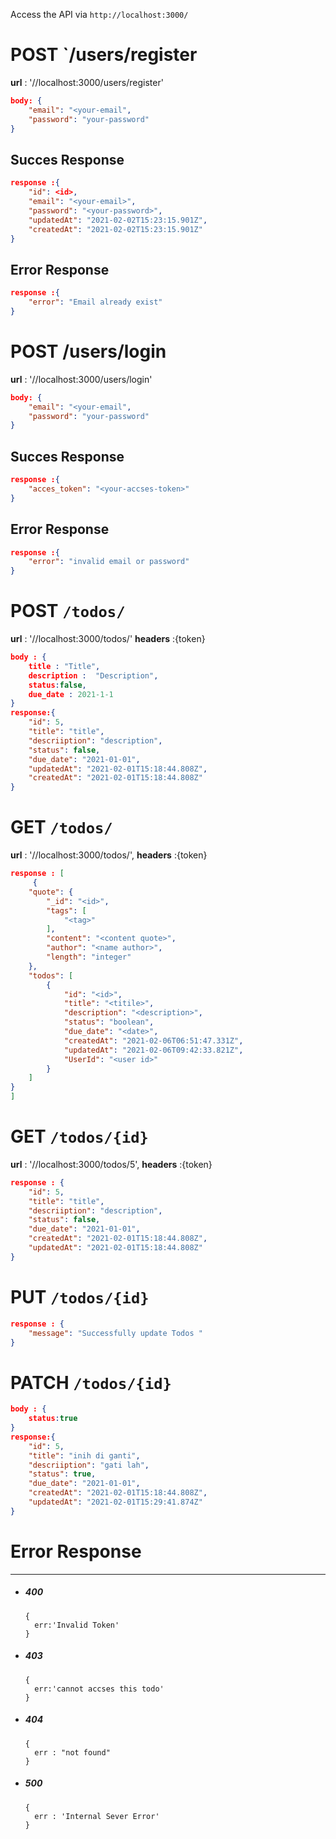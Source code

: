Access the API via `http://localhost:3000/`




# POST `/users/register

**url** : '//localhost:3000/users/register'
```json
body: {
    "email": "<your-email",
    "password": "your-password"
}
```
## Succes Response
```json
response :{
    "id": <id>,
    "email": "<your-email>",
    "password": "<your-password>",
    "updatedAt": "2021-02-02T15:23:15.901Z",
    "createdAt": "2021-02-02T15:23:15.901Z"
}
```

## Error Response
```json
response :{
    "error": "Email already exist"
}
```

# POST /users/login

**url** : '//localhost:3000/users/login'
```json
body: {
    "email": "<your-email",
    "password": "your-password"
}
```

## Succes Response
```json
response :{
    "acces_token": "<your-accses-token>"
}
```

## Error Response
```json
response :{
    "error": "invalid email or password"
}
```

# POST  `/todos/`

**url** : '//localhost:3000/todos/'
**headers** :{token}

```json
body : {
    title : "Title",
    description :  "Description",
    status:false,
    due_date : 2021-1-1
}
response:{
    "id": 5,
    "title": "title",
    "descriiption": "description",
    "status": false,
    "due_date": "2021-01-01",
    "updatedAt": "2021-02-01T15:18:44.808Z",
    "createdAt": "2021-02-01T15:18:44.808Z"
}
```

# GET  ``/todos/``

**url** : '//localhost:3000/todos/',
**headers** :{token}

```json
response : [
     {
    "quote": {
        "_id": "<id>",
        "tags": [
            "<tag>"
        ],
        "content": "<content quote>",
        "author": "<name author>",
        "length": "integer"
    },
    "todos": [
        {
            "id": "<id>",
            "title": "<titile>",
            "description": "<description>",
            "status": "boolean",
            "due_date": "<date>",
            "createdAt": "2021-02-06T06:51:47.331Z",
            "updatedAt": "2021-02-06T09:42:33.821Z",
            "UserId": "<user id>"
        }
    ]
}
]
```



# GET `/todos/{id}`

**url** : '//localhost:3000/todos/5',
**headers** :{token}
```json
response : {
    "id": 5,
    "title": "title",
    "descriiption": "description",
    "status": false,
    "due_date": "2021-01-01",
    "createdAt": "2021-02-01T15:18:44.808Z",
    "updatedAt": "2021-02-01T15:18:44.808Z"
}
```

# PUT  `/todos/{id}`

```json
response : {
    "message": "Successfully update Todos "
}
```

# PATCH `/todos/{id}`

```json
body : {
    status:true
}
response:{
    "id": 5,
    "title": "inih di ganti",
    "descriiption": "gati lah",
    "status": true,
    "due_date": "2021-01-01",
    "createdAt": "2021-02-01T15:18:44.808Z",
    "updatedAt": "2021-02-01T15:29:41.874Z"
}
```

# Error Response
------

- ##### 400

  ```
  {
  	err:'Invalid Token'
  }
  ```

- ##### 403

  ```
  {
  	err:'cannot accses this todo'
  }
  ```

- ##### 404

  ```
  {
  	err : "not found"
  }
  ```

  

- ##### 500

  ```
  {
  	err : 'Internal Sever Error'
  }
  ```